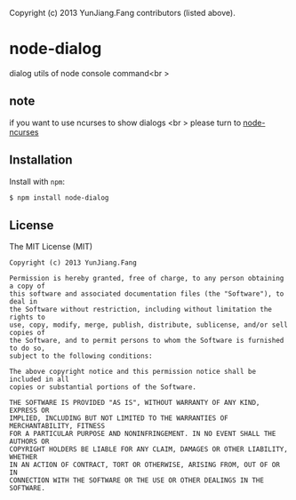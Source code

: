 Copyright (c) 2013 YunJiang.Fang contributors (listed above).

node-dialog
===========

dialog utils of node console command<br \>

note
------------
if you want to use ncurses to show dialogs  <br \>
please turn to [node-ncurses]

Installation
------------

Install with `npm`:

``` bash
$ npm install node-dialog
```

License
-------
The MIT License (MIT)

	Copyright (c) 2013 YunJiang.Fang

	Permission is hereby granted, free of charge, to any person obtaining a copy of
	this software and associated documentation files (the "Software"), to deal in
	the Software without restriction, including without limitation the rights to
	use, copy, modify, merge, publish, distribute, sublicense, and/or sell copies of
	the Software, and to permit persons to whom the Software is furnished to do so, 
	subject to the following conditions:

	The above copyright notice and this permission notice shall be included in all 
	copies or substantial portions of the Software.

	THE SOFTWARE IS PROVIDED "AS IS", WITHOUT WARRANTY OF ANY KIND, EXPRESS OR
	IMPLIED, INCLUDING BUT NOT LIMITED TO THE WARRANTIES OF MERCHANTABILITY, FITNESS
	FOR A PARTICULAR PURPOSE AND NONINFRINGEMENT. IN NO EVENT SHALL THE AUTHORS OR
	COPYRIGHT HOLDERS BE LIABLE FOR ANY CLAIM, DAMAGES OR OTHER LIABILITY, WHETHER
	IN AN ACTION OF CONTRACT, TORT OR OTHERWISE, ARISING FROM, OUT OF OR IN
	CONNECTION WITH THE SOFTWARE OR THE USE OR OTHER DEALINGS IN THE SOFTWARE.

[node-ncurses]: https://npmjs.org/package/node-qiubai
